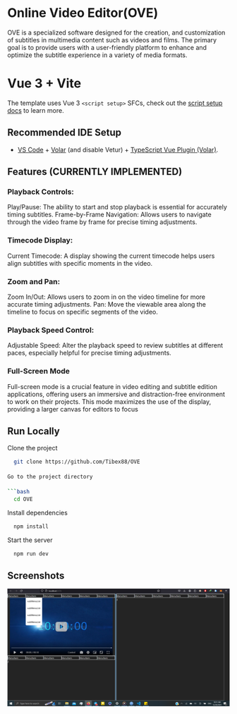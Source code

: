 # Online Video Editor(OVE)

OVE is a specialized software designed for the creation, and customization of subtitles in multimedia content such as videos and films. The primary goal is to provide users with a user-friendly platform to enhance and optimize the subtitle experience in a variety of media formats.


# Vue 3 + Vite

 The template uses Vue 3 `<script setup>` SFCs, check out the [script setup docs](https://v3.vuejs.org/api/sfc-script-setup.html#sfc-script-setup) to learn more.

## Recommended IDE Setup

- [VS Code](https://code.visualstudio.com/) + [Volar](https://marketplace.visualstudio.com/items?itemName=Vue.volar) (and disable Vetur) + [TypeScript Vue Plugin (Volar)](https://marketplace.visualstudio.com/items?itemName=Vue.vscode-typescript-vue-plugin).




## Features (CURRENTLY IMPLEMENTED)

### Playback Controls:

Play/Pause: The ability to start and stop playback is essential for accurately timing subtitles.
Frame-by-Frame Navigation: Allows users to navigate through the video frame by frame for precise timing adjustments.

### Timecode Display:

Current Timecode: A display showing the current timecode helps users align subtitles with specific moments in the video.

### Zoom and Pan:

Zoom In/Out: Allows users to zoom in on the video timeline for more accurate timing adjustments.
Pan: Move the viewable area along the timeline to focus on specific segments of the video.

### Playback Speed Control:

Adjustable Speed: Alter the playback speed to review subtitles at different paces, especially helpful for precise timing adjustments.

### Full-Screen Mode 

Full-screen mode is a crucial feature in video editing and subtitle edition applications, offering users an immersive and distraction-free environment to work on their projects. This mode maximizes the use of the display, providing a larger canvas for editors to focus 


## Run Locally

Clone the project

```bash
  git clone https://github.com/Tibex88/OVE

Go to the project directory

```bash
  cd OVE
```

Install dependencies

```bash
  npm install
```

Start the server

```bash
  npm run dev
```


## Screenshots

![App Screenshot](https://github.com/Tibex88/OVE/blob/main/screenshots/1.png)




